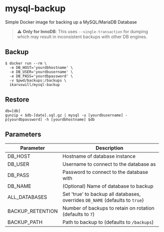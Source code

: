# mysql-backup
Simple Docker image for backing up a MySQL/MariaDB Database

> ⚠️ **Only for InnoDB**: This uses `--single-transaction` for dumping which may result in inconsistent backups with other DB engines.

## Backup
```
$ docker run --rm \
  -e DB_HOST='yourdbhostname' \
  -e DB_USER='yourdbusername' \
  -e DB_PASS='yourdbpassword' \
  -v $pwd/backups:/backups \
  ikaruswill/mysql-backup
```
## Restore
```
db=[db]
gunzip < $db-[date].sql.gz | mysql -u [yourdbusername] -p[yourdbpassword] -h [yourdbhostname] $db
```

## Parameters
| Parameter        | Description                                                                  |
|------------------|------------------------------------------------------------------------------|
| DB_HOST          | Hostname of database instance                                                |
| DB_USER          | Username to connect to the database as                                       |
| DB_PASS          | Password to connect to the database with                                     |
| DB_NAME          | (Optional) Name of database to backup                                        |
| ALL_DATABASES    | Set 'true' to backup all databases, overrides `DB_NAME` (defaults to `true`) |
| BACKUP_RETENTION | Number of backups to retain on rotation (defaults to `7`)                    |
| BACKUP_PATH      | Path to backup to (defaults to `/backups`)                                   |

